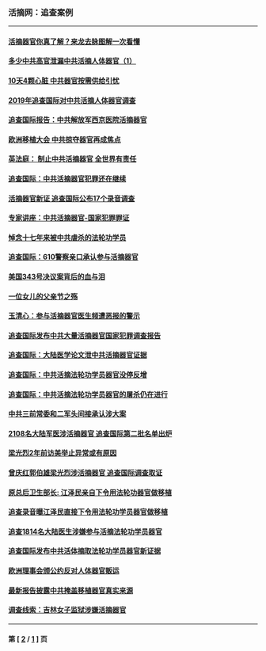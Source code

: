 ### 活摘网：追查案例
---
#### [活摘器官你真了解？来龙去脉图解一次看懂](../../pages/nf5880/n13013820.md?04080430) 
#### [多少中共高官泄漏中共活摘人体器官（1）](../../pages/nf5880/n12671234.md?04080430) 
#### [10天4颗心脏 中共器官按需供给引忧](../../pages/nf5880/n12326366.md?04080430) 
#### [2019年追查国际对中共活摘人体器官调查](../../pages/nf5880/n11917733.md?04080430) 
#### [追查国际报告：中共解放军西京医院活摘器官](../../pages/nf5880/n11838359.md?04080430) 
#### [欧洲移植大会 中共掠夺器官再成焦点](../../pages/nf5880/n11538883.md?04080430) 
#### [英法庭： 制止中共活摘器官 全世界有责任](../../pages/nf5880/n11330691.md?04080430) 
#### [追查国际：中共活摘器官犯罪还在继续](../../pages/nf5880/n11218301.md?04080430) 
#### [活摘器官新证 追查国际公布17个录音调查](../../pages/nf5880/n10897744.md?04080430) 
#### [专家讲座：中共活摘器官-国家犯罪罪证](../../pages/nf5880/n8828153.md?04080430) 
#### [悼念十七年来被中共虐杀的法轮功学员](../../pages/nf5880/n8124823.md?04080430) 
#### [追查国际：610警察亲口承认参与活摘器官](../../pages/nf5880/n8109067.md?04080430) 
#### [美国343号决议案背后的血与泪](../../pages/nf5880/n8020684.md?04080430) 
#### [一位女儿的父亲节之殇](../../pages/nf5880/n8014122.md?04080430) 
#### [玉清心：参与活摘器官医生频遭恶报的警示](../../pages/nf5880/n4637546.md?04080430) 
#### [追查国际发布中共大量活摘器官国家犯罪调查报告](../../pages/nf5880/n4613428.md?04080430) 
#### [追查国际：大陆医学论文泄中共活摘器官证据](../../pages/nf5880/n4608794.md?04080430) 
#### [追查国际：中共活摘法轮功学员器官没停反增](../../pages/nf5880/n4584075.md?04080430) 
#### [追查国际：中共活摘法轮功学员器官的屠杀仍在进行](../../pages/nf5880/n4299154.md?04080430) 
#### [中共三前常委和二军头间接承认涉大案](../../pages/nf5880/n4286244.md?04080430) 
#### [2108名大陆军医涉活摘器官 追查国际第二批名单出炉](../../pages/nf5880/n4284769.md?04080430) 
#### [梁光烈2年前访美举止异常或有原因](../../pages/nf5880/n4279686.md?04080430) 
#### [曾庆红郭伯雄梁光烈涉活摘器官 追查国际调查取证](../../pages/nf5880/n4278462.md?04080430) 
#### [原总后卫生部长: 江泽民亲自下令用法轮功器官做移植](../../pages/nf5880/n4263864.md?04080430) 
#### [追查录音曝江泽民直接下令用法轮功学员器官做移植](../../pages/nf5880/n4261268.md?04080430) 
#### [追查1814名大陆医生涉嫌参与活摘法轮功学员器官](../../pages/nf5880/n4259055.md?04080430) 
#### [追查国际发布中共活体摘取法轮功学员器官新证据](../../pages/nf5880/n4258255.md?04080430) 
#### [欧洲理事会颁公约反对人体器官贩运](../../pages/nf5880/n4206955.md?04080430) 
#### [最新报告披露中共掩盖移植器官真实来源](../../pages/nf5880/n4140084.md?04080430) 
#### [调查线索：吉林女子监狱涉嫌活摘器官](../../pages/nf5880/n4044366.md?04080430) 

---
#### 第 [ [2](./2.md?04080430) / [1](./1.md?04080430) ] 页
